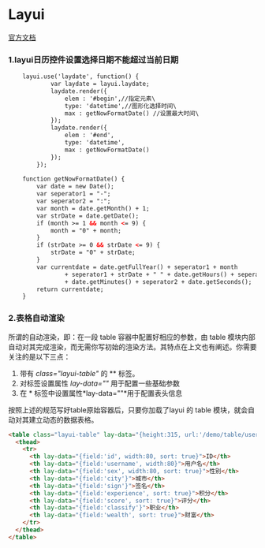 # Layui

[官方文档](https://www.layui.com/doc/)

### 1.layui日历控件设置选择日期不能超过当前日期

```html
	layui.use('laydate', function() {
			var laydate = layui.laydate;
			laydate.render({
				elem : '#begin',//指定元素\
                type: 'datetime',//图形化选择时间\
				max : getNowFormatDate() //设置最大时间\
			});
			laydate.render({
				elem : '#end',
                type: 'datetime',
				max : getNowFormatDate()
			});
		});
	
	function getNowFormatDate() {
		var date = new Date();
		var seperator1 = "-";
		var seperator2 = ":";
		var month = date.getMonth() + 1;
		var strDate = date.getDate();
		if (month >= 1 && month <= 9) {
			month = "0" + month;
		}
		if (strDate >= 0 && strDate <= 9) {
			strDate = "0" + strDate;
		}
		var currentdate = date.getFullYear() + seperator1 + month
				+ seperator1 + strDate + " " + date.getHours() + seperator2
				+ date.getMinutes() + seperator2 + date.getSeconds();
		return currentdate;
	}
```

### 2.表格自动渲染

所谓的自动渲染，即：在一段 table 容器中配置好相应的参数，由 table 模块内部自动对其完成渲染，而无需你写初始的渲染方法。其特点在上文也有阐述。你需要关注的是以下三点：

1) 带有 *class="layui-table"* 的 ** 标签。
2) 对标签设置属性 *lay-data=""* 用于配置一些基础参数
3) 在 * 标签中设置属性*lay-data=""*用于配置表头信息

按照上述的规范写好table原始容器后，只要你加载了layui 的 table 模块，就会自动对其建立动态的数据表格。

```html
<table class="layui-table" lay-data="{height:315, url:'/demo/table/user/', page:true, id:'test'}" lay-filter="test">
  <thead>
    <tr>
      <th lay-data="{field:'id', width:80, sort: true}">ID</th>
      <th lay-data="{field:'username', width:80}">用户名</th>
      <th lay-data="{field:'sex', width:80, sort: true}">性别</th>
      <th lay-data="{field:'city'}">城市</th>
      <th lay-data="{field:'sign'}">签名</th>
      <th lay-data="{field:'experience', sort: true}">积分</th>
      <th lay-data="{field:'score', sort: true}">评分</th>
      <th lay-data="{field:'classify'}">职业</th>
      <th lay-data="{field:'wealth', sort: true}">财富</th>
    </tr>
  </thead>
</table>
```

